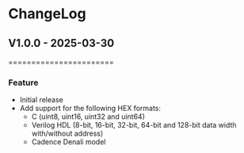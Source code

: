 # ChangeLog

## V1.0.0 - 2025-03-30
=======================

### Feature
- Initial release
- Add support for the following HEX formats:
  - C (uint8, uint16, uint32 and uint64)
  - Verilog HDL (8-bit, 16-bit, 32-bit, 64-bit and 128-bit data width with/without address)
  - Cadence Denali model
